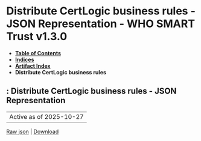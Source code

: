 # Distribute CertLogic business rules - JSON Representation - WHO SMART Trust v1.3.0

* [**Table of Contents**](toc.md)
* [**Indices**](indices.md)
* [**Artifact Index**](artifacts.md)
* **Distribute CertLogic business rules**

## : Distribute CertLogic business rules - JSON Representation

| |
| :--- |
| Active as of 2025-10-27 |

[Raw json](Requirements-DistributeBusinessRulesCertLogic.json) | [Download](Requirements-DistributeBusinessRulesCertLogic.json)

